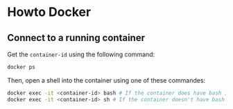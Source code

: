 # Howto Docker

## Connect to a running container

Get the `container-id` using the following command:

```bash
docker ps
```

Then, open a shell into the container using one of these commandes:

```bash
docker exec -it <container-id> bash # If the container does have bash installed
docker exec -it <container-id> sh # If the container doesn't have bash installed
```
